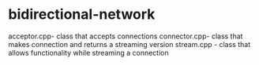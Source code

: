 # bidirectional-network
 acceptor.cpp- class that accepts connections
 connector.cpp- class that makes connection and returns a streaming version
 stream.cpp - class that allows functionality while streaming a connection
